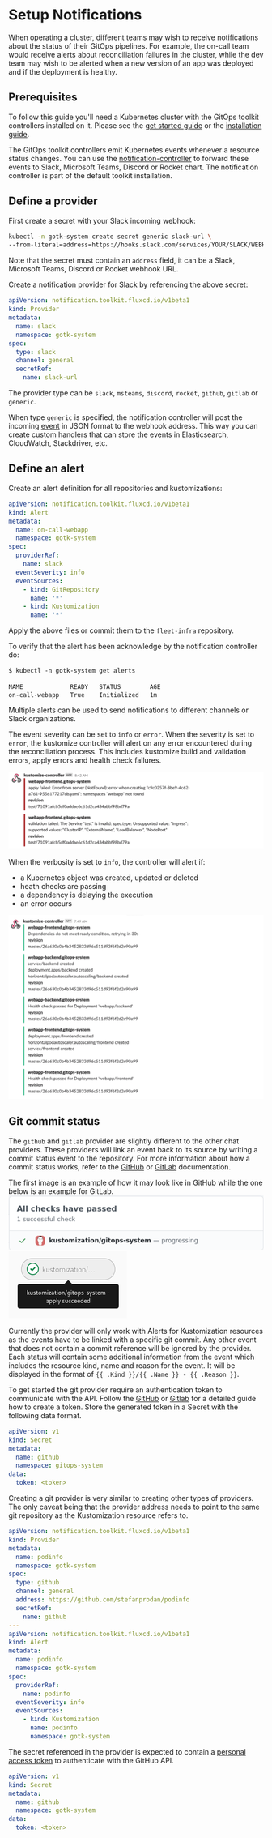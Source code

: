 # Setup Notifications

When operating a cluster, different teams may wish to receive notifications about
the status of their GitOps pipelines.
For example, the on-call team would receive alerts about reconciliation
failures in the cluster, while the dev team may wish to be alerted when a new version
of an app was deployed and if the deployment is healthy.

## Prerequisites

To follow this guide you'll need a Kubernetes cluster with the GitOps
toolkit controllers installed on it.
Please see the [get started guide](../get-started/index.md)
or the [installation guide](installation.md).

The GitOps toolkit controllers emit Kubernetes events whenever a resource status changes.
You can use the [notification-controller](../components/notification/controller.md)
to forward these events to Slack, Microsoft Teams, Discord or Rocket chart.
The notification controller is part of the default toolkit installation.

## Define a provider

First create a secret with your Slack incoming webhook:

```sh
kubectl -n gotk-system create secret generic slack-url \
--from-literal=address=https://hooks.slack.com/services/YOUR/SLACK/WEBHOOK
```

Note that the secret must contain an `address` field,
it can be a Slack, Microsoft Teams, Discord or Rocket webhook URL.

Create a notification provider for Slack by referencing the above secret:

```yaml
apiVersion: notification.toolkit.fluxcd.io/v1beta1
kind: Provider
metadata:
  name: slack
  namespace: gotk-system
spec:
  type: slack
  channel: general
  secretRef:
    name: slack-url
```

The provider type can be `slack`, `msteams`, `discord`, `rocket`, `github`, `gitlab` or `generic`.

When type `generic` is specified, the notification controller will post the incoming
[event](../components/notification/event.md) in JSON format to the webhook address.
This way you can create custom handlers that can store the events in
Elasticsearch, CloudWatch, Stackdriver, etc.

## Define an alert

Create an alert definition for all repositories and kustomizations:

```yaml
apiVersion: notification.toolkit.fluxcd.io/v1beta1
kind: Alert
metadata:
  name: on-call-webapp
  namespace: gotk-system
spec:
  providerRef:
    name: slack
  eventSeverity: info
  eventSources:
    - kind: GitRepository
      name: '*'
    - kind: Kustomization
      name: '*'
```

Apply the above files or commit them to the `fleet-infra` repository.

To verify that the alert has been acknowledge by the notification controller do:

```console
$ kubectl -n gotk-system get alerts

NAME             READY   STATUS        AGE
on-call-webapp   True    Initialized   1m
```

Multiple alerts can be used to send notifications to different channels or Slack organizations.

The event severity can be set to `info` or `error`.
When the severity is set to `error`, the kustomize controller will alert on any error
encountered during the reconciliation process.
This includes kustomize build and validation errors,
apply errors and health check failures.

![error alert](../_files/slack-error-alert.png)

When the verbosity is set to `info`, the controller will alert if:

* a Kubernetes object was created, updated or deleted
* heath checks are passing
* a dependency is delaying the execution
* an error occurs

![info alert](../_files/slack-info-alert.png)

## Git commit status

The `github` and `gitlab` provider are slightly different to the other chat providers. These providers will
link an event back to its source by writing a commit status event to the repository. For more information about how a
commit status works, refer to the [GitHub](https://docs.github.com/en/github/collaborating-with-issues-and-pull-requests/about-status-checks)
or [GitLab](https://docs.gitlab.com/ee/api/commits.html) documentation.

The first image is an example of how it may look like in GitHub while the one below is an example for GitLab.
![github commit status](../_files/github-commit-status.png)
![gitlab commit status](../_files/gitlab-commit-status.png)

Currently the provider will only work with Alerts for Kustomization resources as the events have to be linked with a
specific git commit. Any other event that does not contain a commit reference will be ignored by the provider.
Each status will contain some additional information from the event which includes the resource kind, name and reason for the event.
It will be displayed in the format of `{{ .Kind }}/{{ .Name }} - {{ .Reason }}`.

To get started the git provider require an authentication token to communicate with the API.
Follow the [GitHub](https://docs.github.com/en/github/authenticating-to-github/creating-a-personal-access-token)
or [Gitlab](https://docs.gitlab.com/ee/user/profile/personal_access_tokens.html) for a detailed guide how to create a token.
Store the generated token in a Secret with the following data format.
```yaml
apiVersion: v1
kind: Secret
metadata:
  name: github
  namespace: gitops-system
data:
  token: <token>
```

Creating a git provider is very similar to creating other types of providers.
The only caveat being that the provider address needs to point to the same
git repository as the Kustomization resource refers to.
```yaml
apiVersion: notification.toolkit.fluxcd.io/v1beta1
kind: Provider
metadata:
  name: podinfo
  namespace: gotk-system
spec:
  type: github
  channel: general
  address: https://github.com/stefanprodan/podinfo
  secretRef:
    name: github
---
apiVersion: notification.toolkit.fluxcd.io/v1beta1
kind: Alert
metadata:
  name: podinfo
  namespace: gotk-system
spec:
  providerRef:
    name: podinfo
  eventSeverity: info
  eventSources:
    - kind: Kustomization
      name: podinfo
      namespace: gotk-system
```

The secret referenced in the provider is expected to contain a [personal access token](https://docs.github.com/en/github/authenticating-to-github/creating-a-personal-access-token)
to authenticate with the GitHub API.
```yaml
apiVersion: v1
kind: Secret
metadata:
  name: github
  namespace: gotk-system
data:
  token: <token>
```
